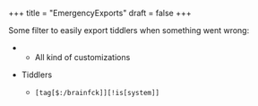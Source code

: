+++
title = "EmergencyExports"
draft = false
+++

Some filter to easily export tiddlers when something went wrong:

-   -   All kind of customizations

-   Tiddlers
    -   `[tag[$:/brainfck]][!is[system]]`